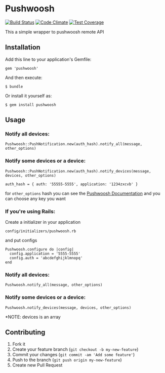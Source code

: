 Pushwoosh
=========
[![Build Status](https://travis-ci.org/pedroandrade/pushwoosh.svg?branch=master)](https://travis-ci.org/pedroandrade/pushwoosh)
[![Code Climate](https://codeclimate.com/github/pedroandrade/pushwoosh/badges/gpa.svg)](https://codeclimate.com/github/pedroandrade/pushwoosh)
[![Test Coverage](https://codeclimate.com/github/pedroandrade/pushwoosh/badges/coverage.svg)](https://codeclimate.com/github/pedroandrade/pushwoosh)

This a simple wrapper to pushwoosh remote API

## Installation

Add this line to your application's Gemfile:

    gem 'pushwoosh'

And then execute:

    $ bundle

Or install it yourself as:

    $ gem install pushwoosh

## Usage

### Notify all devices:
```
Pushwoosh::PushNotification.new(auth_hash).notify_all(message, other_options)
```

### Notify some devices or a device:
```
Pushwoosh::PushNotification.new(auth_hash).notify_devices(message, devices, other_options)
```

```auth_hash = { auth: '55555-5555', application: '1234zxcvb' }```

for ```other_options``` hash you can see the [Pushwoosh Documentation](https://www.pushwoosh.com/programming-push-notification/pushwoosh-push-notification-remote-api/#PushserviceAPI-Method-messages-create) and you can choose any key you want

### If you're using Rails:

Create a initializer in your application

```
config/initializers/pushwoosh.rb
```
and put configs

```
Pushwoosh.configure do |config|
  config.application = '5555-5555'
  config.auth = 'abcdefghijklmnopq'
end
```

### Notify all devices:
```
Pushwoosh.notify_all(message, other_options)
```

### Notify some devices or a device:
```
Pushwoosh.notify_devices(message, devices, other_options)
```

*NOTE: devices is an array

## Contributing

1. Fork it
2. Create your feature branch (`git checkout -b my-new-feature`)
3. Commit your changes (`git commit -am 'Add some feature'`)
4. Push to the branch (`git push origin my-new-feature`)
5. Create new Pull Request
